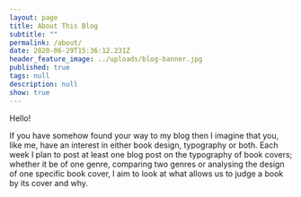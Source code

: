 ```yaml
---
layout: page
title: About This Blog
subtitle: ""
permalink: /about/
date: 2020-06-29T15:36:12.231Z
header_feature_image: ../uploads/blog-banner.jpg
published: true
tags: null
description: null
show: true
---
```

Hello! 

If you have somehow found your way to my blog then I imagine that you, like me, have an interest in either book design, typography or both. Each week I plan to post at least one blog post on the typography of book covers; whether it be of one genre, comparing two genres or analysing the design of one specific book cover, I aim to look at what allows us to judge a book by its cover and why.